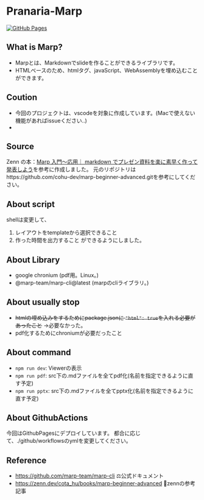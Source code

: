 # Pranaria-Marp

[![GitHub Pages](https://github.com/Pranaria09/Pranaria-Marp/actions/workflows/pages.yml/badge.svg)](https://github.com/Pranaria09/Pranaria-Marp/actions/workflows/pages.yml)

## What is Marp?
 - Marpとは、Markdownでslideを作ることができるライブラリです。
 - HTMLベースのため、htmlタグ、javaScript、WebAssemblyを埋め込むことができます。

## Coution
 - 今回のプロジェクトは、vscodeを対象に作成しています。(Macで使えない機能があればissueください..)
 - 

## Source
Zenn の本：[Marp 入門〜応用｜ markdown でプレゼン資料を楽に素早く作って発表しよう](https://zenn.dev/cota_hu/books/marp-beginner-advanced)を参考に作成しました。
元のリポジトリはhttps://github.com/cohu-dev/marp-beginner-advanced.gitを参考にしてください。

## About script
shellは変更して、
1. レイアウトをtemplateから選択できること
2. 作った時間を出力すること
ができるようにしました。

## About Library
 - google chronium (pdf用。Linux。)
 - @marp-team/marp-cli@latest (marpのcliライブラリ。)


## About usually stop
 - ~~htmlの埋め込みをするためにpackage.jsonに `"html": true`を入れる必要があったこと~~ ->必要なかった。
 - pdf化するためにchroniumが必要だったこと

## About command
 - `npm run dev`:   Viewerの表示
 - `npm run pdf`:   src下の.mdファイルを全てpdf化(名前を指定できるように直す予定)
 - `npm run pptx`:  src下の.mdファイルを全てpptx化(名前を指定できるように直す予定)

## About GithubActions
今回はGithubPagesにデプロイしています。
都合に応じて、./github/workflowsのymlを変更してください。

## Reference
 - https://github.com/marp-team/marp-cli :balance_scale:公式ドキュメント
 - https://zenn.dev/cota_hu/books/marp-beginner-advanced :blue_book:zennの参考記事